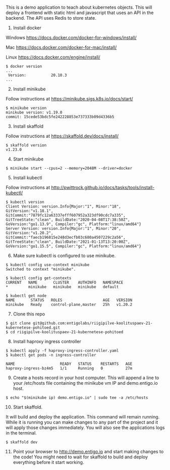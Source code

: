 This is a demo application to teach about kubernetes objects. This will deploy a  frontend with static html and javascript that uses an API in the backend. The API uses Redis to store state.

1) Install docker

Windows https://docs.docker.com/docker-for-windows/install/

Mac https://docs.docker.com/docker-for-mac/install/

Linux https://docs.docker.com/engine/install/

```
$ docker version
...
 Version:           20.10.3
...
```

2) Install minikube 

Follow instructions at https://minikube.sigs.k8s.io/docs/start/

```
$ minikube version
minikube version: v1.19.0
commit: 15cede53bdc5fe242228853e737333b09d4336b5
```

3) Install skaffold

Follow instructions at https://skaffold.dev/docs/install/

```
$ skaffold version
v1.23.0
```

4) Start minikube
```
$ minikube start --cpus=2 --memory=2048M --driver=docker
```

5) Install kubectl

Follow instructions at http://pwittrock.github.io/docs/tasks/tools/install-kubectl/

```
$ kubectl version
Client Version: version.Info{Major:"1", Minor:"18", GitVersion:"v1.18.1", GitCommit:"7879fc12a63337efff607952a323df90cdc7a335", GitTreeState:"clean", BuildDate:"2020-04-08T17:38:50Z", GoVersion:"go1.13.9", Compiler:"gc", Platform:"linux/amd64"}
Server Version: version.Info{Major:"1", Minor:"20", GitVersion:"v1.20.2", GitCommit:"faecb196815e248d3ecfb03c680a4507229c2a56", GitTreeState:"clean", BuildDate:"2021-01-13T13:20:00Z", GoVersion:"go1.15.5", Compiler:"gc", Platform:"linux/amd64"}
```

6) Make sure kubectl is configured to use minikube.
```
$ kubectl config use-context minikube
Switched to context "minikube".

$ kubectl config get-contexts
CURRENT   NAME       CLUSTER    AUTHINFO   NAMESPACE
*         minikube   minikube   minikube   default

$ kubectl get node
NAME       STATUS   ROLES                  AGE   VERSION
minikube   Ready    control-plane,master   25h   v1.20.2
```

7) Clone this repo
```
$ git clone git@github.com:entigolabs/riigipilve-koolituspaev-21-kubernetese-pohitoed.git
$ cd riigipilve-koolituspaev-21-kubernetese-pohitoed
```
8) Install haproxy ingress controller
```
$ kubectl apply -f haproxy-ingress-controller.yaml
$ kubectl get pods -n ingress-controller

NAME                    READY   STATUS    RESTARTS   AGE
haproxy-ingress-bz4m5   1/1     Running   0          27m
```

9) Create a hosts record in your host computer. This will append a line to your /etc/hosts file containing the minikube vm IP and  demo.entigo.io host.
```
$ echo "$(minikube ip) demo.entigo.io" | sudo tee -a /etc/hosts 
```

10) Start skaffold.

It will build and deploy the application.
This command will remain running. While it is running you can make changes to any part of the project and it will apply those changes immediately. 
You will also see the applications logs in the terminal.
```
$ skaffold dev
```


11) Point your browser to http://demo.entigo.io and start making changes to the code!
You might need to wait for skaffold to build and deploy everything before it start working.
